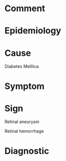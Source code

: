 # Comment

# Epidemiology

# Cause

Diabetes Mellitus

# Symptom

# Sign

Retinal aneurysm

Retinal hemorrhage

# Diagnostic
